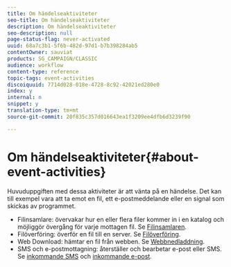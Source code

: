 ```yaml
---
title: Om händelseaktiviteter
seo-title: Om händelseaktiviteter
description: Om händelseaktiviteter
seo-description: null
page-status-flag: never-activated
uuid: 68a7c3b1-5f6b-482d-97d1-b7b398284ab5
contentOwner: sauviat
products: SG_CAMPAIGN/CLASSIC
audience: workflow
content-type: reference
topic-tags: event-activities
discoiquuid: 7714d028-018e-4728-8c92-42021ed280e0
index: y
internal: n
snippet: y
translation-type: tm+mt
source-git-commit: 20f835c357d016643ea1f3209ee4dfb6d3239f90

---
```



# Om händelseaktiviteter{#about-event-activities}

Huvuduppgiften med dessa aktiviteter är att vänta på en händelse. Det kan till exempel vara att ta emot en fil, ett e-postmeddelande eller en signal som skickas av programmet.

* Filinsamlare: övervakar hur en eller flera filer kommer in i en katalog och möjliggör övergång för varje mottagen fil. Se [Filinsamlaren](../../workflow/using/file-collector.md).
* Filöverföring: överför en fil till en server. Se [Filöverföring](../../workflow/using/file-transfer.md).
* Web Download: hämtar en fil från webben. Se [Webbnedladdning](../../workflow/using/web-download.md).
* SMS och e-postmottagning: återställer och bearbetar e-post eller SMS. Se [inkommande SMS](../../workflow/using/inbound-sms.md) och [inkommande e-post](../../workflow/using/inbound-emails.md).

